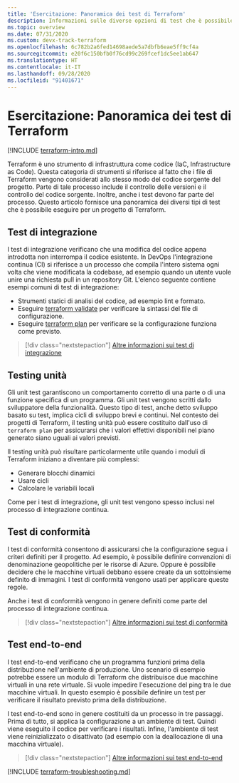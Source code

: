 ```yaml
---
title: 'Esercitazione: Panoramica dei test di Terraform'
description: Informazioni sulle diverse opzioni di test che è possibile configurare per convalidare i progetti di Terraform.
ms.topic: overview
ms.date: 07/31/2020
ms.custom: devx-track-terraform
ms.openlocfilehash: 6c782b2a6fed14698aede5a7dbfb6eae5ff9cf4a
ms.sourcegitcommit: e20f6c150bfb0f76cd99c269fcef1dc5ee1ab647
ms.translationtype: HT
ms.contentlocale: it-IT
ms.lasthandoff: 09/28/2020
ms.locfileid: "91401671"
---
```

# <a name="tutorial-terraform-testing-overview"></a>Esercitazione: Panoramica dei test di Terraform

[!INCLUDE [terraform-intro.md](includes/terraform-intro.md)]

Terraform è uno strumento di infrastruttura come codice (IaC, Infrastructure as Code). Questa categoria di strumenti si riferisce al fatto che i file di Terraform vengono considerati allo stesso modo del codice sorgente del progetto. Parte di tale processo include il controllo delle versioni e il controllo del codice sorgente. Inoltre, anche i test devono far parte del processo. Questo articolo fornisce una panoramica dei diversi tipi di test che è possibile eseguire per un progetto di Terraform.

## <a name="integration-testing"></a>Test di integrazione

I test di integrazione verificano che una modifica del codice appena introdotta non interrompa il codice esistente. In DevOps l'integrazione continua (CI) si riferisce a un processo che compila l'intero sistema ogni volta che viene modificata la codebase, ad esempio quando un utente vuole unire una richiesta pull in un repository Git. L'elenco seguente contiene esempi comuni di test di integrazione:

- Strumenti statici di analisi del codice, ad esempio lint e formato.
- Eseguire [terraform validate](https://www.terraform.io/docs/commands/validate.html) per verificare la sintassi del file di configurazione.
- Eseguire [terraform plan](https://www.terraform.io/docs/commands/validate.html) per verificare se la configurazione funziona come previsto.

> [!div class="nextstepaction"]
> [Altre informazioni sui test di integrazione](best-practices-integration-testing.md)

## <a name="unit-testing"></a>Testing unità

Gli unit test garantiscono un comportamento corretto di una parte o di una funzione specifica di un programma. Gli unit test vengono scritti dallo sviluppatore della funzionalità. Questo tipo di test, anche detto sviluppo basato su test, implica cicli di sviluppo brevi e continui. Nel contesto dei progetti di Terraform, il testing unità può essere costituito dall'uso di `terraform plan` per assicurarsi che i valori effettivi disponibili nel piano generato siano uguali ai valori previsti. 

Il testing unità può risultare particolarmente utile quando i moduli di Terraform iniziano a diventare più complessi:

- Generare blocchi dinamici
- Usare cicli
- Calcolare le variabili locali

Come per i test di integrazione, gli unit test vengono spesso inclusi nel processo di integrazione continua.

## <a name="compliance-testing"></a>Test di conformità

I test di conformità consentono di assicurarsi che la configurazione segua i criteri definiti per il progetto. Ad esempio, è possibile definire convenzioni di denominazione geopolitiche per le risorse di Azure. Oppure è possibile decidere che le macchine virtuali debbano essere create da un sottoinsieme definito di immagini. I test di conformità vengono usati per applicare queste regole.

Anche i test di conformità vengono in genere definiti come parte del processo di integrazione continua.

> [!div class="nextstepaction"]
> [Altre informazioni sui test di conformità](best-practices-compliance-testing.md)

## <a name="end-to-end-e2e-testing"></a>Test end-to-end

I test end-to-end verificano che un programma funzioni prima della distribuzione nell'ambiente di produzione. Uno scenario di esempio potrebbe essere un modulo di Terraform che distribuisce due macchine virtuali in una rete virtuale. Si vuole impedire l'esecuzione del ping tra le due macchine virtuali. In questo esempio è possibile definire un test per verificare il risultato previsto prima della distribuzione.

I test end-to-end sono in genere costituiti da un processo in tre passaggi. Prima di tutto, si applica la configurazione a un ambiente di test. Quindi viene eseguito il codice per verificare i risultati. Infine, l'ambiente di test viene reinizializzato o disattivato (ad esempio con la deallocazione di una macchina virtuale).

> [!div class="nextstepaction"]
> [Altre informazioni sui test end-to-end](best-practices-end-to-end-testing.md)

[!INCLUDE [terraform-troubleshooting.md](includes/terraform-troubleshooting.md)]
